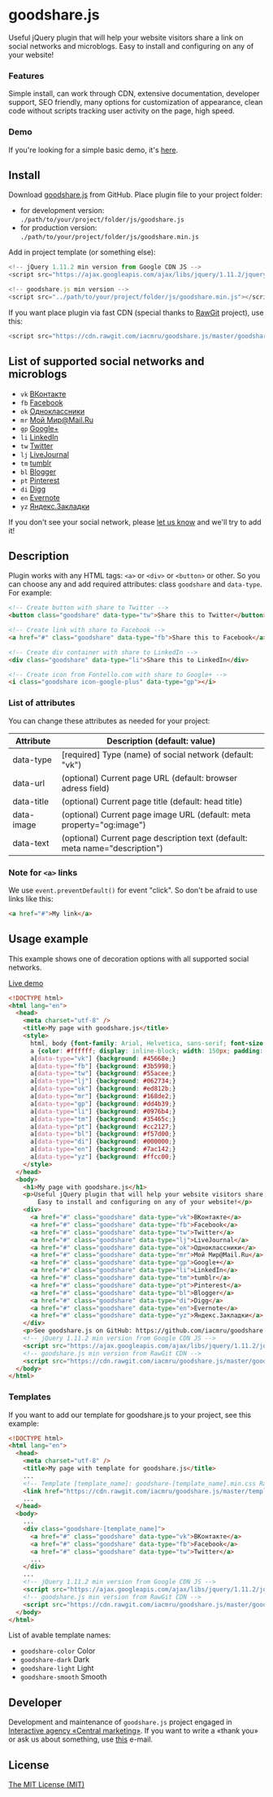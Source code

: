 # goodshare.js
Useful jQuery plugin that will help your website visitors share a link on social networks and microblogs. Easy to install and configuring on any of your website!

### Features
Simple install, can work through СDN, extensive documentation, developer support, SEO friendly, many options for customization of appearance, clean code without scripts tracking user activity on the page, high speed.

### Demo
If you're looking for a simple basic demo, it's [here](http://iacmru.github.io/goodshare.js/demo.html).

## Install
Download [goodshare.js](https://github.com/iacmru/goodshare.js/archive/master.zip) from GitHub. Place plugin file to your project folder:
* for development version: ``./path/to/your/project/folder/js/goodshare.js``
* for production version: ``./path/to/your/project/folder/js/goodshare.min.js``

Add in project template (or something else):

```javascript
<!-- jQuery 1.11.2 min version from Google CDN JS -->
<script src="https://ajax.googleapis.com/ajax/libs/jquery/1.11.2/jquery.min.js"></script>

<!-- goodshare.js min version -->
<script src="../path/to/your/project/folder/js/goodshare.min.js"></script>
```
If you want place plugin via fast CDN (special thanks to [RawGit](https://rawgit.com/) project), use this:

```javascript
<script src="https://cdn.rawgit.com/iacmru/goodshare.js/master/goodshare.min.js"></script>
```

## List of supported social networks and microblogs

* `vk` [ВКонтакте](http://vk.com)
* `fb` [Facebook](http://facebook.com)
* `ok` [Одноклассники](http://ok.ru)
* `mr` [Мой Мир@Mail.Ru](http://my.mail.ru)
* `gp` [Google+](http://plus.google.ru)
* `li` [LinkedIn](http://linkedin.com)
* `tw` [Twitter](http://twitter.com)
* `lj` [LiveJournal](http://livejournal.com)
* `tm` [tumblr](http://tumblr.com)
* `bl` [Blogger](http://blogger.com)
* `pt` [Pinterest](http://pinterest.com)
* `di` [Digg](http://digg.com)
* `en` [Evernote](http://evernote.com)
* `yz` [Яндекс.Закладки](http://zakladki.yandex.ru)

If you don't see your social network, please [let us know](https://github.com/iacmru/goodshare.js#developer) and we'll try to add it!

## Description

Plugin works with any HTML tags: `<a>` or `<div>` or `<button>` or other. So you can choose any and add required attributes: class `goodshare` and `data-type`. For example:

```html
<!-- Create button with share to Twitter -->
<button class="goodshare" data-type="tw">Share this to Twitter</button>

<!-- Create link with share to Facebook -->
<a href="#" class="goodshare" data-type="fb">Share this to Facebook</a>

<!-- Create div container with share to LinkedIn -->
<div class="goodshare" data-type="li">Share this to LinkedIn</div>

<!-- Create icon from Fontello.com with share to Google+ -->
<i class="goodshare icon-google-plus" data-type="gp"></i>
```

### List of attributes

You can change these attributes as needed for your project:
<table>
<thead>
<tr>
<th>Attribute</th>
<th>Description (default: value)</th>
</tr>
</thead>
<tbody>
<tr>
<td>data-type</td>
<td>[required] Type (name) of social network (default: "vk")</td>
</tr>
<tr>
<td>data-url</td>
<td>(optional) Current page URL (default: browser adress field)</td>
</tr>
<tr>
<td>data-title</td>
<td>(optional) Current page title (default: head title)</td>
</tr>
<tr>
<td>data-image</td>
<td>(optional) Current page image URL (default: meta property="og:image")</td>
</tr>
<tr>
<td>data-text</td>
<td>(optional) Current page description text (default: meta name="description")</td>
</tr>
</tbody>
</table>

### Note for `<a>` links

We use `event.preventDefault()` for event "click". So don't be afraid to use links like this:
```html
<a href="#">My link</a>
```

## Usage example

This example shows one of decoration options with all supported social networks.

[Live demo](http://iacmru.github.io/goodshare.js/demo.html)

```html
<!DOCTYPE html>
<html lang="en">
  <head>
    <meta charset="utf-8" />
    <title>My page with goodshare.js</title>
    <style>
	  html, body {font-family: Arial, Helvetica, sans-serif; font-size: 16px; line-height: 24px; text-align: center;}
      a {color: #ffffff; display: inline-block; width: 150px; padding: 10px; margin: 2px auto; cursor: pointer;}
      a[data-type="vk"] {background: #45668e;}
      a[data-type="fb"] {background: #3b5998;}
      a[data-type="tw"] {background: #55acee;}
      a[data-type="lj"] {background: #062734;}
      a[data-type="ok"] {background: #ed812b;}
      a[data-type="mr"] {background: #168de2;}
      a[data-type="gp"] {background: #dd4b39;}
      a[data-type="li"] {background: #0976b4;}
      a[data-type="tm"] {background: #35465c;}
      a[data-type="pt"] {background: #cc2127;}
      a[data-type="bl"] {background: #f57d00;}
      a[data-type="di"] {background: #000000;}
      a[data-type="en"] {background: #7ac142;}
      a[data-type="yz"] {background: #ffcc00;}
    </style>
  </head>
  <body>
    <h1>My page with goodshare.js</h1>
    <p>Useful jQuery plugin that will help your website visitors share a link on social networks and microblogs.<br />
	    Easy to install and configuring on any of your website!</p>
    <div>
      <a href="#" class="goodshare" data-type="vk">ВКонтакте</a> 
      <a href="#" class="goodshare" data-type="fb">Facebook</a> 
      <a href="#" class="goodshare" data-type="tw">Twitter</a> 
      <a href="#" class="goodshare" data-type="lj">LiveJournal</a> 
      <a href="#" class="goodshare" data-type="ok">Одноклассники</a> 
      <a href="#" class="goodshare" data-type="mr">Мой Мир@Mail.Ru</a> 
      <a href="#" class="goodshare" data-type="gp">Google+</a> 
      <a href="#" class="goodshare" data-type="li">LinkedIn</a> 
      <a href="#" class="goodshare" data-type="tm">tumblr</a> 
      <a href="#" class="goodshare" data-type="pt">Pinterest</a> 
      <a href="#" class="goodshare" data-type="bl">Blogger</a> 
      <a href="#" class="goodshare" data-type="di">Digg</a> 
      <a href="#" class="goodshare" data-type="en">Evernote</a> 
      <a href="#" class="goodshare" data-type="yz">Яндекс.Закладки</a>
    </div>
    <p>See goodshare.js on GitHub: https://github.com/iacmru/goodshare.js</p>
    <!-- jQuery 1.11.2 min version from Google CDN JS -->
    <script src="https://ajax.googleapis.com/ajax/libs/jquery/1.11.2/jquery.min.js"></script>
    <!-- goodshare.js min version from RawGit CDN -->
    <script src="https://cdn.rawgit.com/iacmru/goodshare.js/master/goodshare.min.js"></script>
  </body>
</html>
```

### Templates

If you want to add our template for goodshare.js to your project, see this example:

```html
<!DOCTYPE html>
<html lang="en">
  <head>
    <meta charset="utf-8" />
    <title>My page with template for goodshare.js</title>
    ...
    <!-- Template [template_name]: goodshare-[template_name].min.css RawGit CDN -->
    <link href="https://cdn.rawgit.com/iacmru/goodshare.js/master/templates/goodshare-[template_name].min.css" rel="stylesheet" />
    ...
  </head>
  <body>
    ...
    <div class="goodshare-[template_name]">
      <a href="#" class="goodshare" data-type="vk">ВКонтакте</a> 
      <a href="#" class="goodshare" data-type="fb">Facebook</a> 
      <a href="#" class="goodshare" data-type="tw">Twitter</a>
      ...
    </div>
    ...
    <!-- jQuery 1.11.2 min version from Google CDN JS -->
    <script src="https://ajax.googleapis.com/ajax/libs/jquery/1.11.2/jquery.min.js"></script>
    <!-- goodshare.js min version from RawGit CDN -->
    <script src="https://cdn.rawgit.com/iacmru/goodshare.js/master/goodshare.min.js"></script>
  </body>
</html>
```
List of avable template names:
* `goodshare-color` Color
* `goodshare-dark` Dark
* `goodshare-light` Light
* `goodshare-smooth` Smooth

## Developer

Development and maintenance of `goodshare.js` project engaged in [Interactive agency «Central marketing»](http://iacm.ru). If you want to write a «thank you» or ask us about something, use [this](mailto:support@iacm.ru) e-mail.

## License

[The MIT License (MIT)](https://github.com/iacmru/goodshare.js/blob/master/LICENSE)
